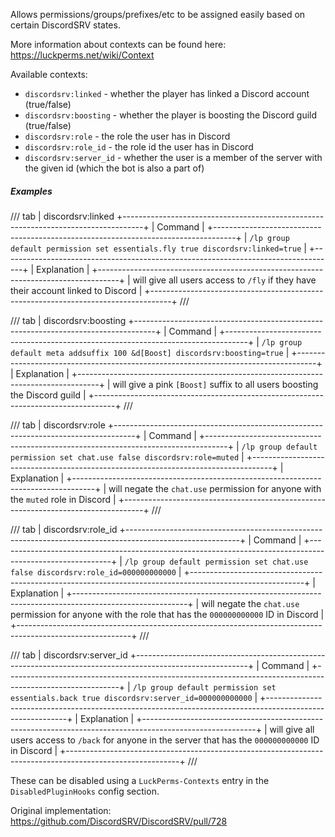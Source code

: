 Allows permissions/groups/prefixes/etc to be assigned easily based on certain DiscordSRV states.

More information about contexts can be found here: https://luckperms.net/wiki/Context

Available contexts:

* `discordsrv:linked` - whether the player has linked a Discord account (true/false)
* `discordsrv:boosting` - whether the player is boosting the Discord guild (true/false)
* `discordsrv:role` - the role the user has in Discord
* `discordsrv:role_id` - the role id the user has in Discord
* `discordsrv:server_id` - whether the user is a member of the server with the given id (which the bot is also a part of)

##### Examples

/// tab | discordsrv:linked
+-----------------------------------------------------------------------------------+
| Command                                                                           |
+-----------------------------------------------------------------------------------+
| `/lp group default permission set essentials.fly true discordsrv:linked=true`     |
+-----------------------------------------------------------------------------------+
| Explanation                                                                       |
+-----------------------------------------------------------------------------------+
| will give all users access to `/fly` if they have their account linked to Discord |
+-----------------------------------------------------------------------------------+
///

/// tab | discordsrv:boosting
+-----------------------------------------------------------------------------------+
| Command                                                                           |
+-----------------------------------------------------------------------------------+
| `/lp group default meta addsuffix 100 &d[Boost] discordsrv:boosting=true`         |
+-----------------------------------------------------------------------------------+
| Explanation                                                                       |
+-----------------------------------------------------------------------------------+
| will give a pink `[Boost]` suffix to all users boosting the Discord guild         |
+-----------------------------------------------------------------------------------+
///

/// tab | discordsrv:role
+-----------------------------------------------------------------------------------+
| Command                                                                           |
+-----------------------------------------------------------------------------------+
| `/lp group default permission set chat.use false discordsrv:role=muted`           |
+-----------------------------------------------------------------------------------+
| Explanation                                                                       |
+-----------------------------------------------------------------------------------+
| will negate the `chat.use` permission for anyone with the `muted` role in Discord |
+-----------------------------------------------------------------------------------+
///

/// tab | discordsrv:role_id
+----------------------------------------------------------------------------------------------------------+
| Command                                                                                                  |
+----------------------------------------------------------------------------------------------------------+
| `/lp group default permission set chat.use false discordsrv:role_id=000000000000`                        |
+----------------------------------------------------------------------------------------------------------+
| Explanation                                                                                              |
+----------------------------------------------------------------------------------------------------------+
| will negate the `chat.use` permission for anyone with the role that has the `000000000000` ID in Discord |
+----------------------------------------------------------------------------------------------------------+
///

/// tab | discordsrv:server_id
+----------------------------------------------------------------------------------------------------------+
| Command                                                                                                  |
+----------------------------------------------------------------------------------------------------------+
| `/lp group default permission set essentials.back true discordsrv:server_id=000000000000`                |
+----------------------------------------------------------------------------------------------------------+
| Explanation                                                                                              |
+----------------------------------------------------------------------------------------------------------+
| will give all users access to `/back` for anyone in the server that has the `000000000000` ID in Discord |
+----------------------------------------------------------------------------------------------------------+
///


These can be disabled using a `LuckPerms-Contexts` entry in the `DisabledPluginHooks` config section.

Original implementation: https://github.com/DiscordSRV/DiscordSRV/pull/728
